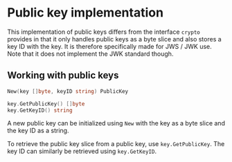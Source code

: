 Public key implementation
=========================

This implementation of public keys differs from the interface `crypto` provides in that it only handles public keys as a byte slice and also stores a key ID with the key. It is therefore specifically made for JWS / JWK use. Note that it does not implement the JWK standard though.

Working with public keys
------------------------

```go
New(key []byte, keyID string) PublicKey

key.GetPublicKey() []byte
key.GetKeyID() string
```

A new public key can be initialized using `New` with the key as a byte slice and the key ID as a string.

To retrieve the public key slice from a public key, use `key.GetPublicKey`.
The key ID can similarly be retrieved using `key.GetKeyID`.